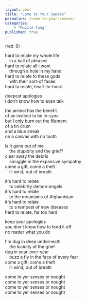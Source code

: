 ```yaml
---
layout: post
title: "Come to Your Senses"
permalink: /come-to-your-senses/
categories: 
    - "Muzzle Tung"
published: true
---
```


(red: 0)

hard to relate my whole life  
<span style="padding-left:1em;">in a ball of phrases</span>  
hard to relate all i want   
<span style="padding-left:1em;">through a hole in my hand</span>  
hard to relate to these gods   
<span style="padding-left:1em;">with their sort-of faces</span>  
hard to relate, heart-to-heart  
  
deepest apologies  
i don't know how to even talk  

the animal has the benefit  
of an instinct to be in-sync  
but I only burn out the filament  
of a tin drum   
and a blue streak  
on a canvas with no tooth  
  
is it gone out of me  
<span style="padding-left:1em;">the stupidity and the grief?</span>  
clear away the debris  
<span style="padding-left:1em;">smuggle in the expansive sympathy</span>  
come a gift, come a theft  
<span style="padding-left:1em;">ill wind, out of breath</span>  
  
it's hard to relate   
<span style="padding-left:1em;">to celebrity demon-angels</span>  
it's hard to relate   
<span style="padding-left:1em;">to the mountains of Afghanistan</span>   
it's hard to relate  
<span style="padding-left:1em;">to a tempest of new diseases</span>    
hard to relate, far too hard  
  
keep your apologies  
you don't know how to fend it off  
no matter what you do  
  
I'm dug in deep underneath  
<span style="padding-left:1em;">the lucidity of the grief</span>  
dug in year-over-year  
<span style="padding-left:1em;">buzz a fly in the face of every fear</span>   
come a gift, come a theft  
<span style="padding-left:1em;">ill wind, out of breath</span>   
  
come to yer senses or nought  
come to yer senses or nought  
come to yer senses or nought  
come to yer senses or nought  
